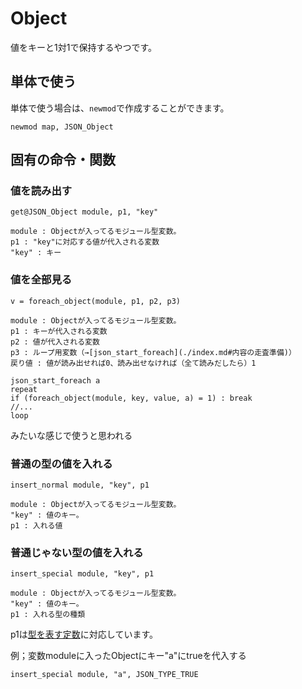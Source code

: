 # Object
値をキーと1対1で保持するやつです。

## 単体で使う
単体で使う場合は、`newmod`で作成することができます。
```hsp
newmod map, JSON_Object
```

## 固有の命令・関数
### 値を読み出す
```
get@JSON_Object module, p1, "key"

module : Objectが入ってるモジュール型変数。
p1 : "key"に対応する値が代入される変数
"key" : キー
```

### 値を全部見る
```
v = foreach_object(module, p1, p2, p3)

module : Objectが入ってるモジュール型変数。
p1 : キーが代入される変数
p2 : 値が代入される変数
p3 : ループ用変数（→[json_start_foreach](./index.md#内容の走査準備)）
戻り値 : 値が読み出せれば0、読み出せなければ（全て読みだしたら）1
```
```hsp
json_start_foreach a
repeat 
if (foreach_object(module, key, value, a) = 1) : break
//...
loop
```
みたいな感じで使うと思われる



### 普通の型の値を入れる
```
insert_normal module, "key", p1

module : Objectが入ってるモジュール型変数。
"key" : 値のキー。
p1 : 入れる値
```

### 普通じゃない型の値を入れる
```
insert_special module, "key", p1

module : Objectが入ってるモジュール型変数。
"key" : 値のキー。
p1 : 入れる型の種類
```
p1は[型を表す定数](./index.md#型を表す定数)に対応しています。

例；変数moduleに入ったObjectにキー"a"にtrueを代入する
```
insert_special module, "a", JSON_TYPE_TRUE
```